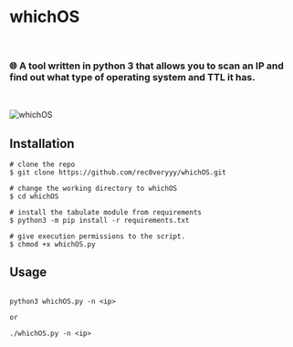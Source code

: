 # whichOS
<br>

### 🌐 A tool written in python 3 that allows you to scan an IP and find out what type of operating system and TTL it has.
<br>

![whichOS](https://i.imgur.com/HI6zd92.gif)


## Installation 

```console
# clone the repo
$ git clone https://github.com/rec0veryyy/whichOS.git

# change the working directory to whichOS
$ cd whichOS

# install the tabulate module from requirements
$ python3 -m pip install -r requirements.txt

# give execution permissions to the script. 
$ chmod +x whichOS.py 
```


## Usage



```console

python3 whichOS.py -n <ip>

or

./whichOS.py -n <ip>
```
